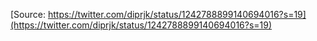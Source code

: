 [Source: https://twitter.com/diprjk/status/1242788899140694016?s=19](https://twitter.com/diprjk/status/1242788899140694016?s=19)